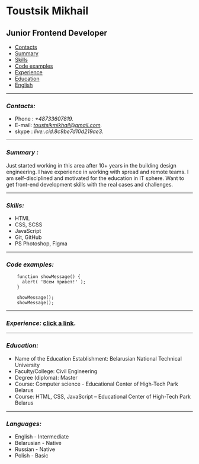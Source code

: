 # Toustsik Mikhail

## Junior Frontend Developer
 
* [Contacts](#contacts)
* [Summary](#summary)
* [Skills](#skills)
* [Code examples](#code)
* [Experience](#experience)
* [Education](#education)
* [English](#language)

---

### ***<a name='contacts'></a> Contacts:***
  - Phone : *+48733607819.*
  - E-mail: *toustsikmikhail@gmail.com.*
  - skype : *live:.cid.8c9be7d10d219ae3.*

---

### ***<a name='summary'></a>Summary :***  
   Just started working in this area after 10+ years in the building design engineering. 
I have experience in working with spread and remote teams. I am self-disciplined and 
motivated for the education in IT sphere. Want to get front-end development skills with
the real cases and challenges. 

---

### ***<a name='skills'></a>Skills:***
* HTML
* CSS, SCSS
* JavaScript
* Git, GitHub
* PS Photoshop, Figma

 ---

### ***<a name='code'></a>Code examples:***

        
        function showMessage() {
          alert( 'Всем привет!' );
        }

        showMessage();
        showMessage();
        
---

### ***<a name='experience'></a>Experience:*** [click a link](https://tomikhail.github.io/rsschool-cv/cv).

---

### ***<a name='education'></a>Education:***   
- Name of the Education Establishment: Belarusian National Technical University
- Faculty/College: Civil Engineering
- Degree (diploma): Master
- Course: Computer science - Educational Center of High-Tech Park Belarus
- Course: HTML, CSS, JavaScript – Educational Center of High-Tech Park Belarus

---

### ***<a name='language'></a>Languages:***
* English - Intermediate
* Belarusian - Native 
* Russian - Native
* Polish - Basic
  <!-- I use my english knowledge on a daily basis for reading technical documentation, watching learning videos and listening podcast about Annelids. :laughing: -->